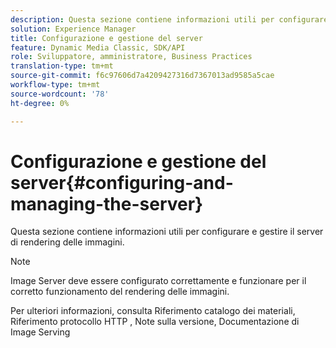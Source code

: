 ```yaml
---
description: Questa sezione contiene informazioni utili per configurare e gestire il server di rendering delle immagini.
solution: Experience Manager
title: Configurazione e gestione del server
feature: Dynamic Media Classic, SDK/API
role: Sviluppatore, amministratore, Business Practices
translation-type: tm+mt
source-git-commit: f6c97606d7a4209427316d7367013ad9585a5cae
workflow-type: tm+mt
source-wordcount: '78'
ht-degree: 0%

---
```



# Configurazione e gestione del server{#configuring-and-managing-the-server}

Questa sezione contiene informazioni utili per configurare e gestire il server di rendering delle immagini.

>[!NOTE]
>
>Image Server deve essere configurato correttamente e funzionare per il corretto funzionamento del rendering delle immagini.

Per ulteriori informazioni, consulta Riferimento catalogo dei materiali, Riferimento protocollo HTTP , Note sulla versione, Documentazione di Image Serving
